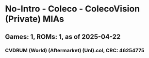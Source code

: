 # No-Intro - Coleco - ColecoVision (Private) MIAs
## Games: 1, ROMs: 1, as of 2025-04-22

### CVDRUM (World) (Aftermarket) (Unl).col, CRC: 46254775
